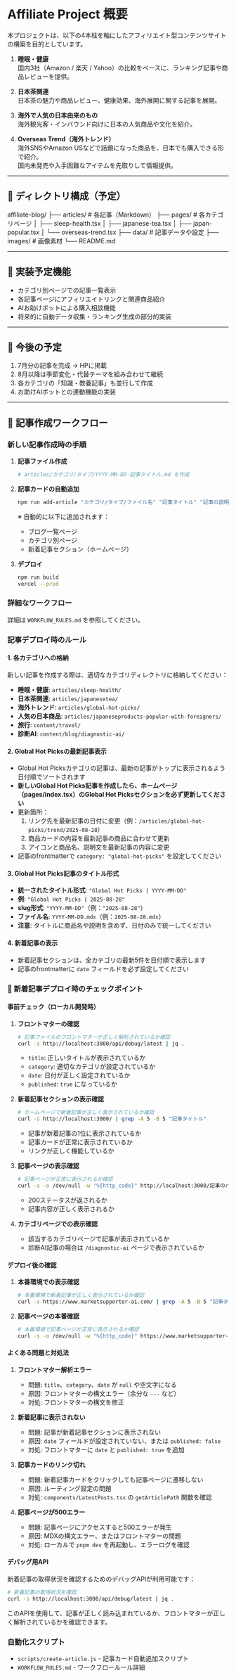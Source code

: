 # Affiliate Project 概要

本プロジェクトは、以下の4本柱を軸にしたアフィリエイト型コンテンツサイトの構築を目的としています。

1. **睡眠・健康**  
   国内3社（Amazon / 楽天 / Yahoo）の比較をベースに、ランキング記事や商品レビューを提供。
   
2. **日本茶関連**  
   日本茶の魅力や商品レビュー、健康効果、海外展開に関する記事を展開。
   
3. **海外で人気の日本由来のもの**  
   海外観光客・インバウンド向けに日本の人気商品や文化を紹介。
   
4. **Overseas Trend（海外トレンド）**  
   海外SNSやAmazon USなどで話題になった商品を、日本でも購入できる形で紹介。  
   国内未発売や入手困難なアイテムを先取りして情報提供。

---

## 📂 ディレクトリ構成（予定）

affiliate-blog/
├── articles/ # 各記事（Markdown）
├── pages/ # 各カテゴリページ
│ ├── sleep-health.tsx
│ ├── japanese-tea.tsx
│ ├── japan-popular.tsx
│ └── overseas-trend.tsx
├── data/ # 記事データや設定
├── images/ # 画像素材
└── README.md


---

## 🚀 実装予定機能

- カテゴリ別ページでの記事一覧表示
- 各記事ページにアフィリエイトリンクと関連商品紹介
- AIお助けボットによる購入相談機能
- 将来的に自動データ収集・ランキング生成の部分的実装

---

## 📝 今後の予定

1. 7月分の記事を完成 → HPに掲載
2. 8月以降は季節変化・代替テーマを組み合わせて継続
3. 各カテゴリの「知識・教養記事」も並行して作成
4. お助けAIボットとの連動機能の実装

---

## 🚀 記事作成ワークフロー

### 新しい記事作成時の手順

1. **記事ファイル作成**
   ```bash
   # articles/カテゴリ/タイプ/YYYY-MM-DD-記事タイトル.md を作成
   ```

2. **記事カードの自動追加**
   ```bash
   npm run add-article "カテゴリ/タイプ/ファイル名" "記事タイトル" "記事の説明文" "YYYY.MM.DD"
   ```
   
   ※ 自動的に以下に追加されます：
   - ブログ一覧ページ
   - カテゴリ別ページ
   - 新着記事セクション（ホームページ）

3. **デプロイ**
   ```bash
   npm run build
   vercel --prod
   ```

### 詳細なワークフロー
詳細は `WORKFLOW_RULES.md` を参照してください。

### 記事デプロイ時のルール

#### 1. 各カテゴリへの格納
新しい記事を作成する際は、適切なカテゴリディレクトリに格納してください：

- **睡眠・健康**: `articles/sleep-health/`
- **日本茶関連**: `articles/japanesetea/`
- **海外トレンド**: `articles/global-hot-picks/`
- **人気の日本商品**: `articles/japaneseproducts-popular-with-foreigners/`
- **旅行**: `content/travel/`
- **診断AI**: `content/blog/diagnostic-ai/`

#### 2. Global Hot Picksの最新記事表示
- Global Hot Picksカテゴリの記事は、最新の記事がトップに表示されるよう日付順でソートされます
- **新しいGlobal Hot Picks記事を作成したら、ホームページ（pages/index.tsx）のGlobal Hot Picksセクションを必ず更新してください**
- 更新箇所：
  1. リンク先を最新記事の日付に変更（例：`/articles/global-hot-picks/trend/2025-08-28`）
  2. 商品カードの内容を最新記事の商品に合わせて更新
  3. アイコンと商品名、説明文を最新記事の内容に変更
- 記事のfrontmatterで `category: "global-hot-picks"` を設定してください

#### 3. Global Hot Picks記事のタイトル形式
- **統一されたタイトル形式**: `"Global Hot Picks | YYYY-MM-DD"`
- **例**: `"Global Hot Picks | 2025-08-28"`
- **slug形式**: `"YYYY-MM-DD"`（例：`"2025-08-28"`）
- **ファイル名**: `YYYY-MM-DD.mdx`（例：`2025-08-28.mdx`）
- **注意**: タイトルに商品名や説明を含めず、日付のみで統一してください

#### 4. 新着記事の表示
- 新着記事セクションは、全カテゴリの最新5件を日付順で表示します
- 記事のfrontmatterに `date` フィールドを必ず設定してください

### 🚨 新着記事デプロイ時のチェックポイント

#### 事前チェック（ローカル開発時）

1. **フロントマターの確認**
   ```bash
   # 記事ファイルのフロントマターが正しく解析されているか確認
   curl -s http://localhost:3000/api/debug/latest | jq .
   ```
   - `title`: 正しいタイトルが表示されているか
   - `category`: 適切なカテゴリが設定されているか
   - `date`: 日付が正しく設定されているか
   - `published`: `true` になっているか

2. **新着記事セクションの表示確認**
   ```bash
   # ホームページで新着記事が正しく表示されているか確認
   curl -s http://localhost:3000/ | grep -A 5 -B 5 "記事タイトル"
   ```
   - 記事が新着記事の1位に表示されているか
   - 記事カードが正常に表示されているか
   - リンクが正しく機能しているか

3. **記事ページの表示確認**
   ```bash
   # 記事ページが正常に表示されるか確認
   curl -s -o /dev/null -w "%{http_code}" http://localhost:3000/記事のパス
   ```
   - 200ステータスが返されるか
   - 記事内容が正しく表示されるか

4. **カテゴリページでの表示確認**
   - 該当するカテゴリページで記事が表示されているか
   - 診断AI記事の場合は `/diagnostic-ai` ページで表示されているか

#### デプロイ後の確認

1. **本番環境での表示確認**
   ```bash
   # 本番環境で新着記事が正しく表示されているか確認
   curl -s https://www.marketsupporter-ai.com/ | grep -A 5 -B 5 "記事タイトル"
   ```

2. **記事ページの本番確認**
   ```bash
   # 本番環境で記事ページが正常に表示されるか確認
   curl -s -o /dev/null -w "%{http_code}" https://www.marketsupporter-ai.com/記事のパス
   ```

#### よくある問題と対処法

1. **フロントマター解析エラー**
   - 問題: `title`、`category`、`date` が `null` や空文字になる
   - 原因: フロントマターの構文エラー（余分な `---` など）
   - 対処: フロントマターの構文を修正

2. **新着記事に表示されない**
   - 問題: 記事が新着記事セクションに表示されない
   - 原因: `date` フィールドが設定されていない、または `published: false`
   - 対処: フロントマターに `date` と `published: true` を追加

3. **記事カードのリンク切れ**
   - 問題: 新着記事カードをクリックしても記事ページに遷移しない
   - 原因: ルーティング設定の問題
   - 対処: `components/LatestPosts.tsx` の `getArticlePath` 関数を確認

4. **記事ページが500エラー**
   - 問題: 記事ページにアクセスすると500エラーが発生
   - 原因: MDXの構文エラー、またはフロントマターの問題
   - 対処: ローカルで `pnpm dev` を再起動し、エラーログを確認

#### デバッグ用API

新着記事の取得状況を確認するためのデバッグAPIが利用可能です：
```bash
# 新着記事の取得状況を確認
curl -s http://localhost:3000/api/debug/latest | jq .
```

このAPIを使用して、記事が正しく読み込まれているか、フロントマターが正しく解析されているかを確認できます。

### 自動化スクリプト
- `scripts/create-article.js` - 記事カード自動追加スクリプト
- `WORKFLOW_RULES.md` - ワークフロールール詳細

<!-- Force redeploy to clear Vercel cache - 2025-08-28 -->